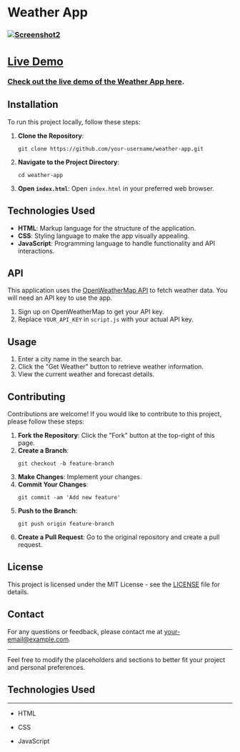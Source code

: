 <h1>Weather App</h1>
<h3><a href="weather-1kkzfzhmo-ayush-patel1s-projects.vercel.app>Link to App</a></h3>
<hr><p>Certainly! Here's a template for a README file for your weather app. This file will help you showcase your project on GitHub and provide important information to potential users or contributors.</p>
<hr>
<h1>Weather App</h1>
<p>Welcome to the Weather App repository! This project is a simple, user-friendly weather application built using HTML, CSS, and JavaScript. It allows users to check the current weather and forecast for any location.</p>
<h2>Features</h2>
<ul>
<li><strong>Current Weather</strong>: Displays the current weather conditions including temperature, humidity, and weather description.</li>
<li><strong>Forecast</strong>: Shows a short-term weather forecast for the next few days.</li>
<li><strong>Responsive Design</strong>: Optimized for both desktop and mobile devices.</li>
<li><strong>User-Friendly Interface</strong>: Simple and intuitive design for easy navigation.</li>
</ul>
<h2>Screenshots</h2>
<p><img src="path/to/screenshot1.png" alt="Screenshot1">
<img src="path/to/screenshot2.png" alt="Screenshot2"></p>
<h2>Live Demo</h2>
<p>Check out the live demo of the Weather App <a href="weather-1kkzfzhmo-ayush-patel1s-projects.vercel.app">here</a>.</p>
<h2>Installation</h2>
<p>To run this project locally, follow these steps:</p>
<ol>
<li><strong>Clone the Repository</strong>:
<pre><code class="language-bash">git clone https://github.com/your-username/weather-app.git
</code></pre>
</li>
<li><strong>Navigate to the Project Directory</strong>:
<pre><code class="language-bash">cd weather-app
</code></pre>
</li>
<li><strong>Open <code>index.html</code></strong>:
Open <code>index.html</code> in your preferred web browser.</li>
</ol>
<h2>Technologies Used</h2>
<ul>
<li><strong>HTML</strong>: Markup language for the structure of the application.</li>
<li><strong>CSS</strong>: Styling language to make the app visually appealing.</li>
<li><strong>JavaScript</strong>: Programming language to handle functionality and API interactions.</li>
</ul>
<h2>API</h2>
<p>This application uses the <a href="https://openweathermap.org/api">OpenWeatherMap API</a> to fetch weather data. You will need an API key to use the app.</p>
<ol>
<li>Sign up on OpenWeatherMap to get your API key.</li>
<li>Replace <code>YOUR_API_KEY</code> in <code>script.js</code> with your actual API key.</li>
</ol>
<h2>Usage</h2>
<ol>
<li>Enter a city name in the search bar.</li>
<li>Click the "Get Weather" button to retrieve weather information.</li>
<li>View the current weather and forecast details.</li>
</ol>
<h2>Contributing</h2>
<p>Contributions are welcome! If you would like to contribute to this project, please follow these steps:</p>
<ol>
<li><strong>Fork the Repository</strong>: Click the "Fork" button at the top-right of this page.</li>
<li><strong>Create a Branch</strong>:
<pre><code class="language-bash">git checkout -b feature-branch
</code></pre>
</li>
<li><strong>Make Changes</strong>: Implement your changes.</li>
<li><strong>Commit Your Changes</strong>:
<pre><code class="language-bash">git commit -am 'Add new feature'
</code></pre>
</li>
<li><strong>Push to the Branch</strong>:
<pre><code class="language-bash">git push origin feature-branch
</code></pre>
</li>
<li><strong>Create a Pull Request</strong>: Go to the original repository and create a pull request.</li>
</ol>
<h2>License</h2>
<p>This project is licensed under the MIT License - see the <a href="LICENSE">LICENSE</a> file for details.</p>
<h2>Contact</h2>
<p>For any questions or feedback, please contact me at <a href="mailto:your-email@example.com">your-email@example.com</a>.</p>
<hr>
<p>Feel free to modify the placeholders and sections to better fit your project and personal preferences.</p><h2>Technologies Used</h2>
<hr><ul>
<li>HTML</li>
</ul><ul>
<li>CSS</li>
</ul><ul>
<li>JavaScript</li>
</ul>
